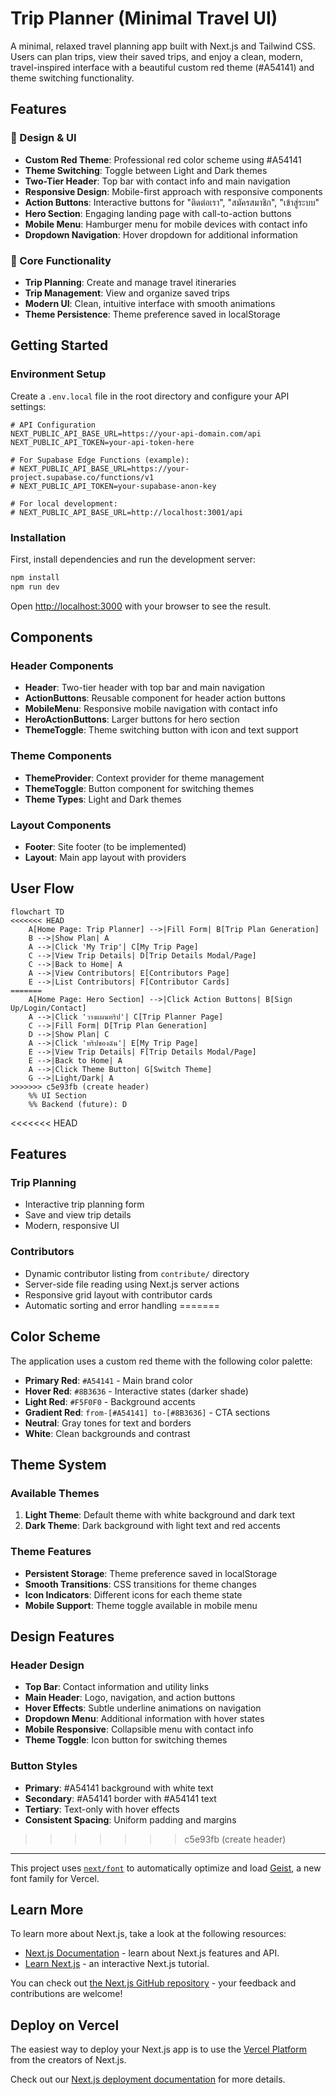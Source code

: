 # Trip Planner (Minimal Travel UI)

A minimal, relaxed travel planning app built with Next.js and Tailwind CSS. Users can plan trips, view their saved trips, and enjoy a clean, modern, travel-inspired interface with a beautiful custom red theme (#A54141) and theme switching functionality.

## Features

### 🎨 Design & UI
- **Custom Red Theme**: Professional red color scheme using #A54141
- **Theme Switching**: Toggle between Light and Dark themes
- **Two-Tier Header**: Top bar with contact info and main navigation
- **Responsive Design**: Mobile-first approach with responsive components
- **Action Buttons**: Interactive buttons for "ติดต่อเรา", "สมัครสมาชิก", "เข้าสู่ระบบ"
- **Hero Section**: Engaging landing page with call-to-action buttons
- **Mobile Menu**: Hamburger menu for mobile devices with contact info
- **Dropdown Navigation**: Hover dropdown for additional information

### 🚀 Core Functionality
- **Trip Planning**: Create and manage travel itineraries
- **Trip Management**: View and organize saved trips
- **Modern UI**: Clean, intuitive interface with smooth animations
- **Theme Persistence**: Theme preference saved in localStorage

## Getting Started

### Environment Setup

Create a `.env.local` file in the root directory and configure your API settings:

```env
# API Configuration
NEXT_PUBLIC_API_BASE_URL=https://your-api-domain.com/api
NEXT_PUBLIC_API_TOKEN=your-api-token-here

# For Supabase Edge Functions (example):
# NEXT_PUBLIC_API_BASE_URL=https://your-project.supabase.co/functions/v1
# NEXT_PUBLIC_API_TOKEN=your-supabase-anon-key

# For local development:
# NEXT_PUBLIC_API_BASE_URL=http://localhost:3001/api
```

### Installation

First, install dependencies and run the development server:

```bash
npm install
npm run dev
```

Open [http://localhost:3000](http://localhost:3000) with your browser to see the result.

## Components

### Header Components
- **Header**: Two-tier header with top bar and main navigation
- **ActionButtons**: Reusable component for header action buttons
- **MobileMenu**: Responsive mobile navigation with contact info
- **HeroActionButtons**: Larger buttons for hero section
- **ThemeToggle**: Theme switching button with icon and text support

### Theme Components
- **ThemeProvider**: Context provider for theme management
- **ThemeToggle**: Button component for switching themes
- **Theme Types**: Light and Dark themes

### Layout Components
- **Footer**: Site footer (to be implemented)
- **Layout**: Main app layout with providers

## User Flow

```mermaid
flowchart TD
<<<<<<< HEAD
    A[Home Page: Trip Planner] -->|Fill Form| B[Trip Plan Generation]
    B -->|Show Plan| A
    A -->|Click 'My Trip'| C[My Trip Page]
    C -->|View Trip Details| D[Trip Details Modal/Page]
    C -->|Back to Home| A
    A -->|View Contributors| E[Contributors Page]
    E -->|List Contributors| F[Contributor Cards]
=======
    A[Home Page: Hero Section] -->|Click Action Buttons| B[Sign Up/Login/Contact]
    A -->|Click 'วางแผนทริป'| C[Trip Planner Page]
    C -->|Fill Form| D[Trip Plan Generation]
    D -->|Show Plan| C
    A -->|Click 'ทริปของฉัน'| E[My Trip Page]
    E -->|View Trip Details| F[Trip Details Modal/Page]
    E -->|Back to Home| A
    A -->|Click Theme Button| G[Switch Theme]
    G -->|Light/Dark| A
>>>>>>> c5e93fb (create header)
    %% UI Section
    %% Backend (future): D
```

<<<<<<< HEAD
## Features

### Trip Planning
- Interactive trip planning form
- Save and view trip details
- Modern, responsive UI

### Contributors
- Dynamic contributor listing from `contribute/` directory
- Server-side file reading using Next.js server actions
- Responsive grid layout with contributor cards
- Automatic sorting and error handling
=======
## Color Scheme

The application uses a custom red theme with the following color palette:
- **Primary Red**: `#A54141` - Main brand color
- **Hover Red**: `#8B3636` - Interactive states (darker shade)
- **Light Red**: `#F5F0F0` - Background accents
- **Gradient Red**: `from-[#A54141] to-[#8B3636]` - CTA sections
- **Neutral**: Gray tones for text and borders
- **White**: Clean backgrounds and contrast

## Theme System

### Available Themes
1. **Light Theme**: Default theme with white background and dark text
2. **Dark Theme**: Dark background with light text and red accents

### Theme Features
- **Persistent Storage**: Theme preference saved in localStorage
- **Smooth Transitions**: CSS transitions for theme changes
- **Icon Indicators**: Different icons for each theme state
- **Mobile Support**: Theme toggle available in mobile menu

## Design Features

### Header Design
- **Top Bar**: Contact information and utility links
- **Main Header**: Logo, navigation, and action buttons
- **Hover Effects**: Subtle underline animations on navigation
- **Dropdown Menu**: Additional information with hover states
- **Mobile Responsive**: Collapsible menu with contact info
- **Theme Toggle**: Icon button for switching themes

### Button Styles
- **Primary**: #A54141 background with white text
- **Secondary**: #A54141 border with #A54141 text
- **Tertiary**: Text-only with hover effects
- **Consistent Spacing**: Uniform padding and margins
>>>>>>> c5e93fb (create header)

---

This project uses [`next/font`](https://nextjs.org/docs/app/building-your-application/optimizing/fonts) to automatically optimize and load [Geist](https://vercel.com/font), a new font family for Vercel.

## Learn More

To learn more about Next.js, take a look at the following resources:

- [Next.js Documentation](https://nextjs.org/docs) - learn about Next.js features and API.
- [Learn Next.js](https://nextjs.org/learn) - an interactive Next.js tutorial.

You can check out [the Next.js GitHub repository](https://github.com/vercel/next.js) - your feedback and contributions are welcome!

## Deploy on Vercel

The easiest way to deploy your Next.js app is to use the [Vercel Platform](https://vercel.com/new?utm_medium=default-template&filter=next.js&utm_source=create-next-app&utm_campaign=create-next-app-readme) from the creators of Next.js.

Check out our [Next.js deployment documentation](https://nextjs.org/docs/app/building-your-application/deploying) for more details.
